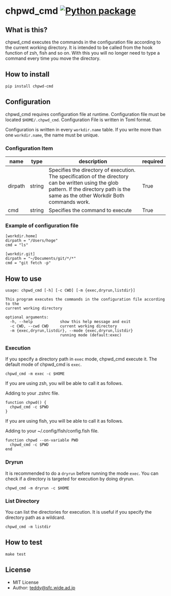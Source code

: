 # chpwd_cmd [![Python package](https://github.com/teddyyy/chpwd_cmd/workflows/Python%20package/badge.svg)](https://github.com/teddyyy/chpwd_cmd/actions)

## What is this?
chpwd_cmd executes the commands in the configuration file according to the
current working directory. It is intended to be called from the hook function of zsh, fish and so on. With this you will no longer need to type a command every time you move the directory.


## How to install
```
pip install chpwd-cmd
```


## Configuration
chpwd_cmd requires configuration file at runtime. Configuration file must be located `$HOME/.chpwd_cmd`. Configuration File is written in Toml format.

Configuration is written in every `workdir.name` table. If you write more than one `workdir.name`, the name must be unique.

### Configuration Item
|name|type|description|required|
|----|----|-----------|--------|
|dirpath|string|Specifies the directory of execution. The specification of the directory can be written using the glob pattern. If the directory path is the same as the other Workdir Both commands work.| True |
|cmd|string|Specifies the command to execute| True |

### Example of configuration file
```
[workdir.home]
dirpath = "/Users/hoge"
cmd = "ls"

[workdir.git]
dirpath = "~/Documents/git/*/*"
cmd = "git fetch -p"
```

## How to use
```
usage: chpwd_cmd [-h] [-c CWD] [-m {exec,dryrun,listdir}]

This program executes the commands in the configuration file according to the
current working directory

optional arguments:
  -h, --help            show this help message and exit
  -c CWD, --cwd CWD     current working directory
  -m {exec,dryrun,listdir}, --mode {exec,dryrun,listdir}
                        running mode (default:exec)
```

### Execution
If you specify a directory path in `exec` mode, chpwd_cmd execute it. The default mode of chpwd_cmd is `exec`.
```
chpwd_cmd -m exec -c $HOME
```
If you are using zsh, you will be able to call it as follows.

Adding to your .zshrc file.
```
function chpwd() {
  chpwd_cmd -c $PWD
}
```

If you are using fish, you will be able to call it as follows.

Adding to your ~/.config/fish/config.fish file.
```
function chpwd --on-variable PWD
  chpwd_cmd -c $PWD
end
```

### Dryrun
It is recommended to do a `dryrun` before running the mode `exec`.
You can check if a directory is targeted for execution by doing dryrun.
```
chpwd_cmd -m dryrun -c $HOME
```

### List Directory
You can list the directories for execution. It is useful if you specify the directory path as a wildcard.
```
chpwd_cmd -m listdir
```

## How to test
```
make test
```

## License

- MIT License
- Author: teddy@sfc.wide.ad.jp
